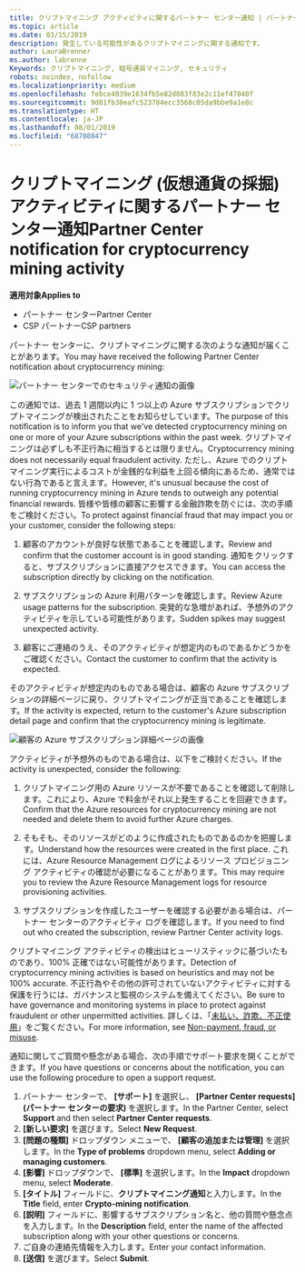 ```yaml
---
title: クリプトマイニング アクティビティに関するパートナー センター通知 | パートナー センター
ms.topic: article
ms.date: 03/15/2019
description: 発生している可能性があるクリプトマイニングに関する通知です。
author: LauraBrenner
ms.author: labrenne
Keywords: クリプトマイニング, 暗号通貨マイニング, セキュリティ
robots: noindex, nofollow
ms.localizationpriority: medium
ms.openlocfilehash: febce4039e1634fb5e82d083f83e2c11ef47040f
ms.sourcegitcommit: 9d01fb30eafc523784ecc3568c05da9bbe9a1e8c
ms.translationtype: HT
ms.contentlocale: ja-JP
ms.lasthandoff: 08/01/2019
ms.locfileid: "68708847"
---
```

# <a name="partner-center-notification-for-cryptocurrency-mining-activity"></a><span data-ttu-id="50ff8-104">クリプトマイニング (仮想通貨の採掘) アクティビティに関するパートナー センター通知</span><span class="sxs-lookup"><span data-stu-id="50ff8-104">Partner Center notification for cryptocurrency mining activity</span></span>

<span data-ttu-id="50ff8-105">**適用対象**</span><span class="sxs-lookup"><span data-stu-id="50ff8-105">**Applies to**</span></span>

-  <span data-ttu-id="50ff8-106">パートナー センター</span><span class="sxs-lookup"><span data-stu-id="50ff8-106">Partner Center</span></span>
-  <span data-ttu-id="50ff8-107">CSP パートナー</span><span class="sxs-lookup"><span data-stu-id="50ff8-107">CSP partners</span></span>

<span data-ttu-id="50ff8-108">パートナー センターに、クリプトマイニングに関する次のような通知が届くことがあります。</span><span class="sxs-lookup"><span data-stu-id="50ff8-108">You may have received the following Partner Center notification about cryptocurrency mining:</span></span>
 
![パートナー センターでのセキュリティ通知の画像](images/crypto1.png)

<span data-ttu-id="50ff8-110">この通知では、過去 1 週間以内に 1 つ以上の Azure サブスクリプションでクリプトマイニングが検出されたことをお知らせしています。</span><span class="sxs-lookup"><span data-stu-id="50ff8-110">The purpose of this notification is to inform you that we've detected cryptocurrency mining on one or more of your Azure subscriptions within the past week.</span></span> <span data-ttu-id="50ff8-111">クリプトマイニングは必ずしも不正行為に相当するとは限りません。</span><span class="sxs-lookup"><span data-stu-id="50ff8-111">Cryptocurrency mining does not necessarily equal fraudulent activity.</span></span> <span data-ttu-id="50ff8-112">ただし、Azure でのクリプトマイニング実行によるコストが金銭的な利益を上回る傾向にあるため、通常ではない行為であると言えます。</span><span class="sxs-lookup"><span data-stu-id="50ff8-112">However, it's unusual because the cost of running cryptocurrency mining in Azure tends to outweigh any potential financial rewards.</span></span> <span data-ttu-id="50ff8-113">皆様や皆様の顧客に影響する金融詐欺を防ぐには、次の手順をご検討ください。</span><span class="sxs-lookup"><span data-stu-id="50ff8-113">To protect against financial fraud that may impact you or your customer, consider the following steps:</span></span>

1.  <span data-ttu-id="50ff8-114">顧客のアカウントが良好な状態であることを確認します。</span><span class="sxs-lookup"><span data-stu-id="50ff8-114">Review and confirm that the customer account is in good standing.</span></span> <span data-ttu-id="50ff8-115">通知をクリックすると、サブスクリプションに直接アクセスできます。</span><span class="sxs-lookup"><span data-stu-id="50ff8-115">You can access the subscription directly by clicking on the notification.</span></span>

2.  <span data-ttu-id="50ff8-116">サブスクリプションの Azure 利用パターンを確認します。</span><span class="sxs-lookup"><span data-stu-id="50ff8-116">Review Azure usage patterns for the subscription.</span></span> <span data-ttu-id="50ff8-117">突発的な急増があれば、予想外のアクティビティを示している可能性があります。</span><span class="sxs-lookup"><span data-stu-id="50ff8-117">Sudden spikes may suggest unexpected activity.</span></span>

3.  <span data-ttu-id="50ff8-118">顧客にご連絡のうえ、そのアクティビティが想定内のものであるかどうかをご確認ください。</span><span class="sxs-lookup"><span data-stu-id="50ff8-118">Contact the customer to confirm that the activity is expected.</span></span>

<span data-ttu-id="50ff8-119">そのアクティビティが想定内のものである場合は、顧客の Azure サブスクリプションの詳細ページに戻り、クリプトマイニングが正当であることを確認します。</span><span class="sxs-lookup"><span data-stu-id="50ff8-119">If the activity is expected, return to the customer's Azure subscription detail page and confirm that the cryptocurrency mining is legitimate.</span></span> 


![顧客の Azure サブスクリプション詳細ページの画像](images/crypto2.png)

<span data-ttu-id="50ff8-121">アクティビティが予想外のものである場合は、以下をご検討ください。</span><span class="sxs-lookup"><span data-stu-id="50ff8-121">If the activity is unexpected, consider the following:</span></span>

1.  <span data-ttu-id="50ff8-122">クリプトマイニング用の Azure リソースが不要であることを確認して削除します。これにより、Azure で料金がそれ以上発生することを回避できます。</span><span class="sxs-lookup"><span data-stu-id="50ff8-122">Confirm that the Azure resources for cryptocurrency mining are not needed and delete them to avoid further Azure charges.</span></span>

2.  <span data-ttu-id="50ff8-123">そもそも、そのリソースがどのように作成されたものであるのかを把握します。</span><span class="sxs-lookup"><span data-stu-id="50ff8-123">Understand how the resources were created in the first place.</span></span> <span data-ttu-id="50ff8-124">これには、Azure Resource Management ログによるリソース プロビジョニング アクティビティの確認が必要になることがあります。</span><span class="sxs-lookup"><span data-stu-id="50ff8-124">This may require you to review the Azure Resource Management logs for resource provisioning activities.</span></span>

3.  <span data-ttu-id="50ff8-125">サブスクリプションを作成したユーザーを確認する必要がある場合は、パートナー センターのアクティビティ ログを確認します。</span><span class="sxs-lookup"><span data-stu-id="50ff8-125">If you need to find out who created the subscription, review Partner Center activity logs.</span></span>

<span data-ttu-id="50ff8-126">クリプトマイニング アクティビティの検出はヒューリスティックに基づいたものであり、100% 正確ではない可能性があります。</span><span class="sxs-lookup"><span data-stu-id="50ff8-126">Detection of cryptocurrency mining activities is based on heuristics and may not be 100% accurate.</span></span> <span data-ttu-id="50ff8-127">不正行為やその他の許可されていないアクティビティに対する保護を行うには、ガバナンスと監視のシステムを備えてください。</span><span class="sxs-lookup"><span data-stu-id="50ff8-127">Be sure to have governance and monitoring systems in place to protect against fraudulent or other unpermitted activities.</span></span> <span data-ttu-id="50ff8-128">詳しくは、「[未払い、詐欺、不正使用](https://docs.microsoft.com/partner-center/non-payment--fraud--or-misuse)」をご覧ください。</span><span class="sxs-lookup"><span data-stu-id="50ff8-128">For more information, see [Non-payment, fraud, or misuse](https://docs.microsoft.com/partner-center/non-payment--fraud--or-misuse).</span></span>

<span data-ttu-id="50ff8-129">通知に関してご質問や懸念がある場合、次の手順でサポート要求を開くことができます。</span><span class="sxs-lookup"><span data-stu-id="50ff8-129">If you have questions or concerns about the notification, you can use the following procedure to open a support request.</span></span>

1.  <span data-ttu-id="50ff8-130">パートナー センターで、 **[サポート]** を選択し、 **[Partner Center requests]\(パートナー センターの要求\)** を選択します。</span><span class="sxs-lookup"><span data-stu-id="50ff8-130">In the Partner Center, select **Support** and then select **Partner Center requests**.</span></span>
3.  <span data-ttu-id="50ff8-131">**[新しい要求]** を選びます。</span><span class="sxs-lookup"><span data-stu-id="50ff8-131">Select **New Request**.</span></span> 
4.  <span data-ttu-id="50ff8-132">**[問題の種類]** ドロップダウン メニューで、 **[顧客の追加または管理]** を選択します。</span><span class="sxs-lookup"><span data-stu-id="50ff8-132">In the **Type of problems** dropdown menu, select **Adding or managing customers**.</span></span>
5.  <span data-ttu-id="50ff8-133">**[影響]** ドロップダウンで、 **[標準]** を選択します。</span><span class="sxs-lookup"><span data-stu-id="50ff8-133">In the **Impact** dropdown menu, select **Moderate**.</span></span>
6.  <span data-ttu-id="50ff8-134">**[タイトル]** フィールドに、**クリプトマイニング通知**と入力します。</span><span class="sxs-lookup"><span data-stu-id="50ff8-134">In the **Title** field, enter **Crypto-mining notification**.</span></span>
7.  <span data-ttu-id="50ff8-135">**[説明]** フィールドに、影響するサブスクリプション名と、他の質問や懸念点を入力します。</span><span class="sxs-lookup"><span data-stu-id="50ff8-135">In the **Description** field, enter the name of the affected subscription along with your other questions or concerns.</span></span> 
8.  <span data-ttu-id="50ff8-136">ご自身の連絡先情報を入力します。</span><span class="sxs-lookup"><span data-stu-id="50ff8-136">Enter your contact information.</span></span>
9.  <span data-ttu-id="50ff8-137">**[送信]** を選びます。</span><span class="sxs-lookup"><span data-stu-id="50ff8-137">Select **Submit**.</span></span>



